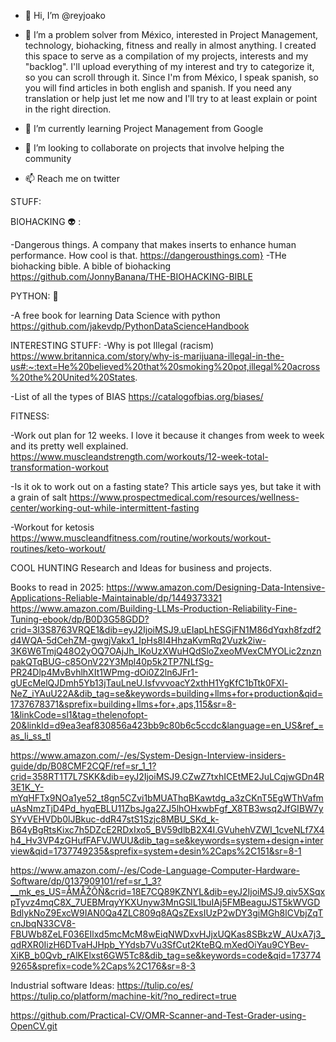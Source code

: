 - 👋 Hi, I’m @reyjoako
- 👀 I’m a problem solver from México, interested in Project Management, technology, biohacking, fitness and really in almost anything. I created this space to serve 
as a compilation of my projects, interests and my "backlog". I'll upload everything of my interest and try to categorize it, so you can scroll through it. 
Since I'm from México, I speak spanish, so you will find articles in both english and spanish. If you need any translation or help just let me now and I'll try to at
least explain or point in the right direction.

- 🌱 I’m currently learning Project Management from Google
- 💞️ I’m looking to collaborate on projects that involve helping the community
- 📫 Reach me on twitter 

STUFF:

BIOHACKING 👽 :

-Dangerous things. A company that makes inserts to enhance human performance. How cool is that. https://dangerousthings.com}
-THe biohacking bible. A bible of biohacking https://github.com/JonnyBanana/THE-BIOHACKING-BIBLE

PYTHON: 🐍

-A free book for learning Data Science with python https://github.com/jakevdp/PythonDataScienceHandbook

INTERESTING STUFF:
-Why is pot Illegal (racism) https://www.britannica.com/story/why-is-marijuana-illegal-in-the-us#:~:text=He%20believed%20that%20smoking%20pot,illegal%20across%20the%20United%20States.

-List of all the types of BIAS https://catalogofbias.org/biases/

FITNESS:

-Work out plan for 12 weeks. I love it because it changes from week to week and its pretty well explained. 
https://www.muscleandstrength.com/workouts/12-week-total-transformation-workout

-Is it ok to work out on a fasting state? This article says yes, but take it with a grain of salt https://www.prospectmedical.com/resources/wellness-center/working-out-while-intermittent-fasting

-Workout for ketosis https://www.muscleandfitness.com/routine/workouts/workout-routines/keto-workout/


COOL HUNTING
Research and Ideas for business and projects.




Books to read in 2025:
https://www.amazon.com/Designing-Data-Intensive-Applications-Reliable-Maintainable/dp/1449373321
https://www.amazon.com/Building-LLMs-Production-Reliability-Fine-Tuning-ebook/dp/B0D3G58GDD?crid=3I3S8763VRQE1&dib=eyJ2IjoiMSJ9.uEIapLhESGjFN1M86dYqxh8fzdf2d4WQA-5dCehZM-gwgjVakx1_IpHs8I4HhzaKvmRq2Vuzk2iw-3K6W6TmjQ48O2yOQ7OAjJh_lKoUzXWuHQdSloZxeoMVexCMYOLic2znznpakQTqBUG-c85OnV22Y3Mpl40p5k2TP7NLfSg-PR24Dlp4MvBvhlhXIt1WPmg-dOi0Z2ln6JFr1-gUEcMelQJDmh5Yb13jTauLneU.IsfvvvoacY2xthH1YgKfC1bTtk0FXl-NeZ_iYAuU22A&dib_tag=se&keywords=building+llms+for+production&qid=1737678371&sprefix=building+llms+for+,aps,115&sr=8-1&linkCode=sl1&tag=thelenofopt-20&linkId=d9ea3eaf830856a423bb9c80b6c5ccdc&language=en_US&ref_=as_li_ss_tl

https://www.amazon.com/-/es/System-Design-Interview-insiders-guide/dp/B08CMF2CQF/ref=sr_1_1?crid=358RT1T7L7SKK&dib=eyJ2IjoiMSJ9.CZwZ7txhICEtME2JuLCqjwGDn4R3E1K_Y-mYqHFTx9NOa1ye52_t8gn5CZvi1bMUAThqBKawtdg_a3zCKnT5EgWThVafmuAsNmzTjD4Pd_hyqEBLU11ZbsJga2ZJ5lhOHxwbFgf_X8TB3wsq2JfGIBW7ySYvVEHVDb0lJBkuc-ddR47stS1Szjc8MBU_SKd_k-B64yBgRtsKixc7h5DZcE2RDxIxo5_BV59dlbB2X4I.GVuhehVZWI_1cveNLf7X4h4_Hv3VP4zGHufFAFVJWUU&dib_tag=se&keywords=system+design+interview&qid=1737749235&sprefix=system+desin%2Caps%2C151&sr=8-1

https://www.amazon.com/-/es/Code-Language-Computer-Hardware-Software/dp/0137909101/ref=sr_1_3?__mk_es_US=ÅMÅŽÕÑ&crid=18E7CQ89KZNYL&dib=eyJ2IjoiMSJ9.qiv5XSqxpTyvz4mqC8X_7UEBMrqyYKXUnyw3MnGSlL1buIAj5FMBeaguJST5kWVGDBdlykNoZ9ExcW9IAN0Qa4ZLC809q8AQsZExsIUzP2wDY3giMGh8lCVbjZqTcnJbqN33CV8-FBUWb8ZeLF036EIlxd5mcMcM8wEiqNWDxvHJjxUQKas8SBkzW_AUxA7j3_qdRXR0IizH6DTvaHJHpb_YYdsb7Vu3SfCut2KteBQ.mXedOiYau9CYBev-XiKB_b0Qvb_rAlKElxst6GW5Tc8&dib_tag=se&keywords=code&qid=1737749265&sprefix=code%2Caps%2C176&sr=8-3












Industrial software Ideas:
https://tulip.co/es/
https://tulip.co/platform/machine-kit/?no_redirect=true


https://github.com/Practical-CV/OMR-Scanner-and-Test-Grader-using-OpenCV.git


